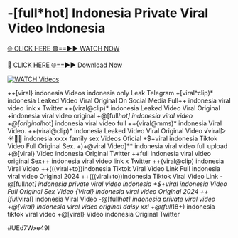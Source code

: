 # -[full*hot] Indonesia Private Viral Video Indonesia


[🌐 CLICK HERE 🟢==►► WATCH NOW](https://gitload.pages.dev/)

[🔴 CLICK HERE 🌐==►► Download Now](https://gitload.pages.dev/)

[![WATCH Videos](https://i.imgur.com/dJHk4Zq.gif)](https://gitload.pages.dev/)





























++[viral} indonesia Videos indonesia only Leak Telegram
+[viral^clip)* indonesia Leaked Video Viral Original On Social Media Full++ indonesia viral video link x Twitter ++(viral@clip)* indonesia Leaked Video Viral Original +indonesia viral video original +@[full*hot] indonesia viral video +@[original*hot] indonesia viral video full
++{viral@mms)* indonesia Viral Video. ++(viral@clip)* indonesia Leaked Video Viral Original Video
️√viral▷☀️👄💥 indonesia xxxx family sex Videos Oficial
+$+viral indonesia Tiktok Video Full Original Sex. +)+@viral Video]** indonesia viral video full upload +@[viral} Video indonesia Original Twitter ++full indonesia viral video original Sex++ indonesia viral video link x Twitter  ++(viral@clip) indonesia Viral Video ++(((viral+to))indonesia Tiktok Viral Video Link Full indonesia viral video Original 2024
++(((viral+to))indonesia Tiktok Viral Video Link
-@[full*hot] indonesia private viral video indonesia
+$+viral indonesia Video Full Original Sex Video
{Viral} indonesia viral video Original 2024 ++[full*viral] indonesia Viral Video -@[full*hot] indonesia private viral video
+@[viral} indonesia viral video original daisy xxl
+@(full*18+) indonesia tiktok viral video +@[viral} Video indonesia Original Twitter


#UEd7Wxe49l
